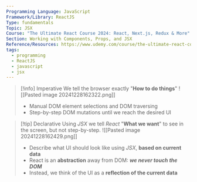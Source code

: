 ```yaml
---
Programming Language: JavaScript
Framework/Library: ReactJS
Type: fundamentals
Topic: JSX
Course: "The Ultimate React Course 2024: React, Next.js, Redux & More"
Section: Working with Components, Props, and JSX
Reference/Resources: https://www.udemy.com/course/the-ultimate-react-course/
tags:
  - programming
  - ReactJS
  - javascript
  - jsx
---
```


> [!info] Imperative
> We tell the browser exactly "__How to do things__"
> ![[Pasted image 20241228162322.png]]
> - Manual DOM element selections and DOM traversing
> - Step-by-step DOM mutations until we reach the desired UI

> [!tip] Declarative
> Using _JSX_ we tell _React_ "__What we want__" to see in the screen, but not step-by-step.
> ![[Pasted image 20241228162429.png]]
> - Describe what UI should look like using _JSX_, __based on current data__
> - React is an __abstraction__ away from DOM: ___we never touch the DOM___
> - Instead, we think of the UI as a __reflection of the current data__

